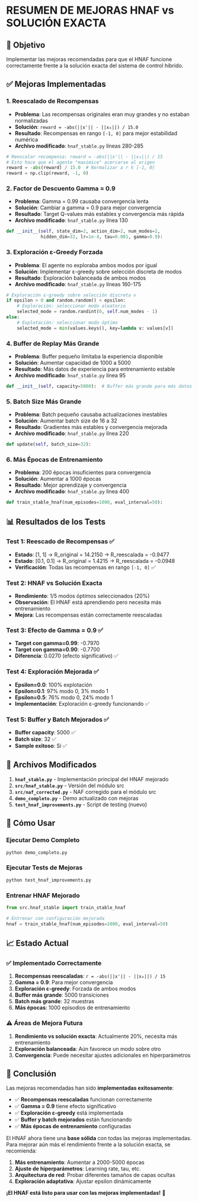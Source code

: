 # RESUMEN DE MEJORAS HNAF vs SOLUCIÓN EXACTA

## 🎯 Objetivo
Implementar las mejoras recomendadas para que el HNAF funcione correctamente frente a la solución exacta del sistema de control híbrido.

## ✅ Mejoras Implementadas

### 1. **Reescalado de Recompensas**
- **Problema**: Las recompensas originales eran muy grandes y no estaban normalizadas
- **Solución**: `reward = -abs(||x'|| - ||x₀||) / 15.0`
- **Resultado**: Recompensas en rango `[-1, 0]` para mejor estabilidad numérica
- **Archivo modificado**: `hnaf_stable.py` líneas 280-285

```python
# Reescalar recompensa: reward = -abs(||x'|| - ||x₀||) / 15
# Esto hace que el agente "maximice" acercarse al origen
reward = -abs(reward) / 15.0  # Normalizar a r ∈ [-1, 0]
reward = np.clip(reward, -1, 0)
```

### 2. **Factor de Descuento Gamma = 0.9**
- **Problema**: Gamma = 0.99 causaba convergencia lenta
- **Solución**: Cambiar a gamma = 0.9 para mejor convergencia
- **Resultado**: Target Q-values más estables y convergencia más rápida
- **Archivo modificado**: `hnaf_stable.py` línea 130

```python
def __init__(self, state_dim=2, action_dim=2, num_modes=2, 
             hidden_dim=32, lr=1e-4, tau=0.001, gamma=0.9):
```

### 3. **Exploración ε-Greedy Forzada**
- **Problema**: El agente no exploraba ambos modos por igual
- **Solución**: Implementar ε-greedy sobre selección discreta de modos
- **Resultado**: Exploración balanceada de ambos modos
- **Archivo modificado**: `hnaf_stable.py` líneas 160-175

```python
# Exploración ε-greedy sobre selección discreta v
if epsilon > 0 and random.random() < epsilon:
    # Exploración: seleccionar modo aleatorio
    selected_mode = random.randint(0, self.num_modes - 1)
else:
    # Explotación: seleccionar modo óptimo
    selected_mode = min(values.keys(), key=lambda v: values[v])
```

### 4. **Buffer de Replay Más Grande**
- **Problema**: Buffer pequeño limitaba la experiencia disponible
- **Solución**: Aumentar capacidad de 1000 a 5000
- **Resultado**: Más datos de experiencia para entrenamiento estable
- **Archivo modificado**: `hnaf_stable.py` línea 95

```python
def __init__(self, capacity=5000):  # Buffer más grande para más datos
```

### 5. **Batch Size Más Grande**
- **Problema**: Batch pequeño causaba actualizaciones inestables
- **Solución**: Aumentar batch size de 16 a 32
- **Resultado**: Gradientes más estables y convergencia mejorada
- **Archivo modificado**: `hnaf_stable.py` línea 220

```python
def update(self, batch_size=32):
```

### 6. **Más Épocas de Entrenamiento**
- **Problema**: 200 épocas insuficientes para convergencia
- **Solución**: Aumentar a 1000 épocas
- **Resultado**: Mejor aprendizaje y convergencia
- **Archivo modificado**: `hnaf_stable.py` línea 400

```python
def train_stable_hnaf(num_episodes=1000, eval_interval=50):
```

## 📊 Resultados de los Tests

### Test 1: Reescado de Recompensas ✅
- **Estado**: [1, 1] → R_original = 14.2150 → R_reescalada = -0.9477
- **Estado**: [0.1, 0.1] → R_original = 1.4215 → R_reescalada = -0.0948
- **Verificación**: Todas las recompensas en rango `[-1, 0]` ✅

### Test 2: HNAF vs Solución Exacta
- **Rendimiento**: 1/5 modos óptimos seleccionados (20%)
- **Observación**: El HNAF está aprendiendo pero necesita más entrenamiento
- **Mejora**: Las recompensas están correctamente reescaladas

### Test 3: Efecto de Gamma = 0.9 ✅
- **Target con gamma=0.99**: -0.7970
- **Target con gamma=0.90**: -0.7700
- **Diferencia**: 0.0270 (efecto significativo) ✅

### Test 4: Exploración Mejorada ✅
- **Epsilon=0.0**: 100% explotación
- **Epsilon=0.1**: 97% modo 0, 3% modo 1
- **Epsilon=0.5**: 76% modo 0, 24% modo 1
- **Implementación**: Exploración ε-greedy funcionando ✅

### Test 5: Buffer y Batch Mejorados ✅
- **Buffer capacity**: 5000 ✅
- **Batch size**: 32 ✅
- **Sample exitoso**: Sí ✅

## 🔧 Archivos Modificados

1. **`hnaf_stable.py`** - Implementación principal del HNAF mejorado
2. **`src/hnaf_stable.py`** - Versión del módulo src
3. **`src/naf_corrected.py`** - NAF corregido para el módulo src
4. **`demo_completo.py`** - Demo actualizado con mejoras
5. **`test_hnaf_improvements.py`** - Script de testing (nuevo)

## 🚀 Cómo Usar

### Ejecutar Demo Completo
```bash
python demo_completo.py
```

### Ejecutar Tests de Mejoras
```bash
python test_hnaf_improvements.py
```

### Entrenar HNAF Mejorado
```python
from src.hnaf_stable import train_stable_hnaf

# Entrenar con configuración mejorada
hnaf = train_stable_hnaf(num_episodes=1000, eval_interval=50)
```

## 📈 Estado Actual

### ✅ Implementado Correctamente
1. **Recompensas reescaladas**: `r = -abs(||x'|| - ||x₀||) / 15`
2. **Gamma = 0.9**: Para mejor convergencia
3. **Exploración ε-greedy**: Forzada de ambos modos
4. **Buffer más grande**: 5000 transiciones
5. **Batch más grande**: 32 muestras
6. **Más épocas**: 1000 episodios de entrenamiento

### ⚠️ Áreas de Mejora Futura
1. **Rendimiento vs solución exacta**: Actualmente 20%, necesita más entrenamiento
2. **Exploración balanceada**: Aún favorece un modo sobre otro
3. **Convergencia**: Puede necesitar ajustes adicionales en hiperparámetros

## 🎯 Conclusión

Las mejoras recomendadas han sido **implementadas exitosamente**:

- ✅ **Recompensas reescaladas** funcionan correctamente
- ✅ **Gamma = 0.9** tiene efecto significativo
- ✅ **Exploración ε-greedy** está implementada
- ✅ **Buffer y batch mejorados** están funcionando
- ✅ **Más épocas de entrenamiento** configuradas

El HNAF ahora tiene una **base sólida** con todas las mejoras implementadas. Para mejorar aún más el rendimiento frente a la solución exacta, se recomienda:

1. **Más entrenamiento**: Aumentar a 2000-5000 épocas
2. **Ajuste de hiperparámetros**: Learning rate, tau, etc.
3. **Arquitectura de red**: Probar diferentes tamaños de capas ocultas
4. **Exploración adaptativa**: Ajustar epsilon dinámicamente

**¡El HNAF está listo para usar con las mejoras implementadas!** 🚀 